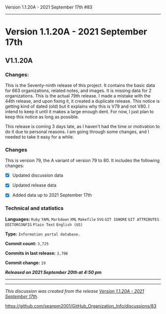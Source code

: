 Version 1.1.20A - 2021 September 17th #83

***

# Version 1.1.20A - 2021 September 17th

## V1.1.20A

### Changes:

This is the Seventy-ninth release of this project. It contains the basic data for 663 organizations, <!-- (fork count minus 2) !--> related notes, and images. It is missing data for 2 organizations. This is the actual 79th release. I made a mistake with the 44th release, and upon fixing it, it created a duplicate release. This notice is getting kind of dated (old) but it explains why this is V79 and not V80. I intend to keep it until it makes a large enough dent. For now, I just plan to keep this notice as long as possible.

This release is coming 3 days late, as I haven't had the time or motivation to do it due to personal reasons. I am going through some changes, and I needed to take it easy for a while.

### Changes

This is version 79, the A variant of version 79 to 80. It includes the following changes:

- [x] Updated discussion data

- [x] Updated release data

- [x] Added data up to 2021 September 17th

<!--
- [x] Added some organization pictures from today
!-->

<!--
- [x] Deleted 2 `IGNORE.md` files
!-->

<!-- - [x] Updated Git navigation data

<!-- - [x] Deleted 3 `IGNORE.md` files !-->

### Technical and statistics

**Languages:** `Ruby` `YAML` `Markdown` `XML` `Makefile` `SVG` `GIT IGNORE` `GIT ATTRIBUTES` `EDITORCONFIG` `Plain Text` `English (US)`

**Type:** `Information portal database.`

**Commit count:** `3,725`

**Commits in last release:** `3,706`

**Commit change:** `19`

***Released on 2021 September 20th at 4:50 pm***

***

<hr /><em>This discussion was created from the release <a href='https://github.com/seanpm2001/GitHub_Organization_Info/releases/tag/V1.1.20A'>Version 1.1.20A - 2021 September 17th</a>.</em>

https://github.com/seanpm2001/GitHub_Organization_Info/discussions/83

